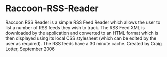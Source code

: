 Raccoon-RSS-Reader
==================

Raccoon RSS Reader is a simple RSS Feed Reader which allows the user to list a number of RSS feeds they wish to track. The RSS Feed XML is downloaded by the application and converted to an HTML format which is then displayed using its local CSS stylesheet (which can be edited by the user as required). The RSS feeds have a 30 minute cache.  Created by Craig Lotter, September 2006
